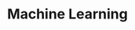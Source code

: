 ---
title: Machine Learning
description: Uncover posts on Machine Learning, highlighting algorithms, techniques, and applications.
summary: Delve into Machine Learning with posts that explore algorithms, practical implementations, and advanced techniques to enhance your data-driven projects.
icon: /images/blog_icons/ml.svg
hideMeta: true
---